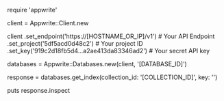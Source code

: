 require 'appwrite'

client = Appwrite::Client.new

client
    .set_endpoint('https://[HOSTNAME_OR_IP]/v1') # Your API Endpoint
    .set_project('5df5acd0d48c2') # Your project ID
    .set_key('919c2d18fb5d4...a2ae413da83346ad2') # Your secret API key

databases = Appwrite::Databases.new(client, '[DATABASE_ID]')

response = databases.get_index(collection_id: '[COLLECTION_ID]', key: '')

puts response.inspect